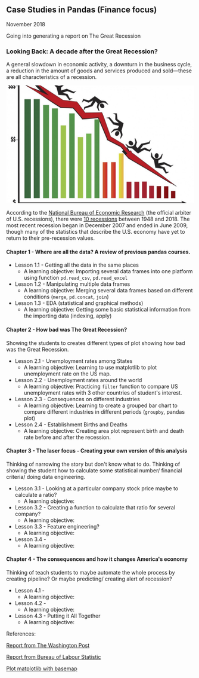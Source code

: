 ## Case Studies in Pandas (Finance focus)

November 2018

Going into generating a report on The Great Recession

### **Looking Back: A decade after the Great Recession?**

A general slowdown in economic activity, a downturn in the business  cycle, a reduction in the amount of goods and services produced and  sold—these are all characteristics of a recession.

  ![](assets/recession.jpeg)   

According to the [National Bureau of Economic Research](http://www.nber.org/) (the official arbiter of  U.S. recessions), there were [10 recessions](http://www.nber.org/cycles/)  between 1948 and 2018.  The most recent recession began in December  2007 and ended in June 2009, though many of the statistics that describe  the U.S. economy have yet to return to their pre-recession values. 

#### Chapter 1 - Where are all the data? A review of previous pandas courses.

- Lesson 1.1 - Getting all the data in the same places
  - A learning objective: Importing several data frames into one platform using function `pd.read_csv`, `pd.read_excel`
- Lesson 1.2 - Manipulating multiple data frames
  - A learning objective: Merging several data frames based on different conditions (`merge`, `pd.concat`, `join`)
- Lesson 1.3 - EDA (statistical and graphical methods)
  - A learning objective: Getting some basic statistical information from the importing data (indexing, apply)

#### Chapter 2 - How bad was The Great Recession?

Showing the students to creates different types of plot showing how bad was the Great Recession.  

- Lesson 2.1 - Unemployment rates among States 
  - A learning objective: Learning to use matplotlib to plot unemployment rate on the US map.
- Lesson 2.2 - Unemployment rates around the world
  - A learning objective: Practicing `filter` function to compare US unemployment rates with 3 other countries of student's interest.
- Lesson 2.3 - Consequences on different industries
  - A learning objective: Learning to create a grouped bar chart to compare different industries in different periods (`groupby`, pandas plot)
- Lesson 2.4 - Establishment Births and Deaths
  - A learning objective: Creating area plot represent birth and death rate before and after the recession.

#### Chapter 3 - The laser focus - Creating your own version of this analysis

Thinking of narrowing the story but don't know what to do. Thinking of showing the student how to calculate some statistical number/ financial criteria/ doing data engineering.

- Lesson 3.1 -  Looking at a particular company stock price maybe to calculate a ratio?
  - A learning objective: 
- Lesson 3.2 - Creating a function to calculate that ratio for several company? 
  - A learning objective: 
- Lesson 3.3 - Feature engineering? 
  - A learning objective: 
- Lesson 3.4 - 
  - A learning objective: 

#### Chapter 4 - The consequences and how it changes America's economy

Thinking of teach students to maybe automate the whole process by creating pipeline? Or maybe predicting/ creating alert of recession?

- Lesson 4.1 - 
  - A learning objective: 
- Lesson 4.2 - 
  - A learning objective: 
- Lesson 4.3 - Putting it All Together 
  - A learning objective: 

References:

[Report from The Washington Post](https://www.washingtonpost.com/graphics/2018/business/great-recession-10-years-out/?noredirect=on&utm_term=.28f090cdbafd)

[Report from Bureau of Labour Statistic](https://www.bls.gov/spotlight/2012/recession)

[Plot matplotlib with basemap](https://stackoverflow.com/questions/39742305/how-to-use-basemap-python-to-plot-us-with-50-states)